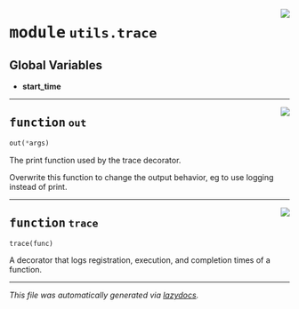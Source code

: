 <!-- markdownlint-disable -->

<a href="https://github.com/qtstrap/qtstrap/blob/master/qtstrap/utils/trace.py#L0"><img align="right" style="float:right;" src="https://img.shields.io/badge/-source-cccccc?style=flat-square"></a>

# <kbd>module</kbd> `utils.trace`




**Global Variables**
---------------
- **start_time**

---

<a href="https://github.com/qtstrap/qtstrap/blob/master/qtstrap/utils/trace.py#L7"><img align="right" style="float:right;" src="https://img.shields.io/badge/-source-cccccc?style=flat-square"></a>

## <kbd>function</kbd> `out`

```python
out(*args)
```

The print function used by the trace decorator. 

Overwrite this function to change the output behavior, eg to use logging instead of print. 


---

<a href="https://github.com/qtstrap/qtstrap/blob/master/qtstrap/utils/trace.py#L16"><img align="right" style="float:right;" src="https://img.shields.io/badge/-source-cccccc?style=flat-square"></a>

## <kbd>function</kbd> `trace`

```python
trace(func)
```

A decorator that logs registration, execution, and completion times of a function. 




---

_This file was automatically generated via [lazydocs](https://github.com/ml-tooling/lazydocs)._
